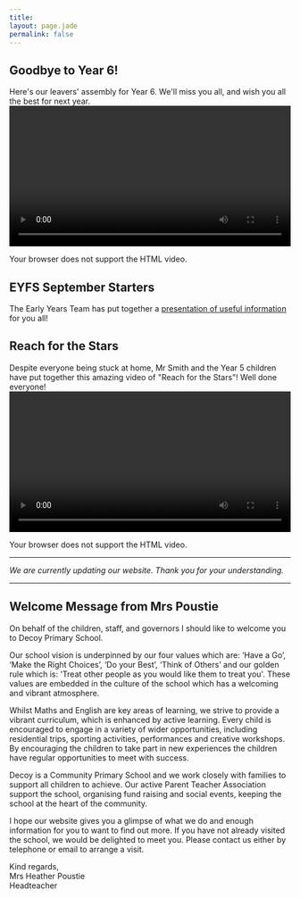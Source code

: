 ```yaml
---
title:
layout: page.jade
permalink: false
---
```


## Goodbye to Year 6!

Here's our leavers' assembly for Year 6. We'll miss you all, and wish you all the best for next year.
<video width="100%" height="auto" controls>

  <source src="/docs/Leavers-Assembly-Final.m4v" type="video/mp4">
  Your browser does not support the HTML video.
</video>

## EYFS September Starters

The Early Years Team has put together a [presentation of useful information](/docs/Parent-Induction-Meeting-2020.pptx) for you all!

## Reach for the Stars

Despite everyone being stuck at home, Mr Smith and the Year 5 children have put together this amazing video of "Reach for the Stars"! Well done everyone!
<video width="100%" height="auto" controls>

  <source src="/docs/Reach-For-The-Stars-Year-5.m4v" type="video/mp4">
  Your browser does not support the HTML video.
</video>

---

_We are currently updating our website. Thank you for your understanding._

---

## Welcome Message from Mrs Poustie

On behalf of the children, staff, and governors I should like to welcome you to Decoy Primary School.

Our school vision is underpinned by our four values which are: ‘Have a Go’, ‘Make the Right Choices’, ‘Do your Best’, ‘Think of Others’ and our golden rule which is: 'Treat other people as you would like them to treat you'. These values are embedded in the culture of the school which has a welcoming and vibrant atmosphere.

Whilst Maths and English are key areas of learning, we strive to provide a vibrant curriculum, which is enhanced by active learning. Every child is encouraged to engage in a variety of wider opportunities, including residential trips, sporting activities, performances and creative workshops. By encouraging the children to take part in new experiences the children have regular opportunities to meet with success.

Decoy is a Community Primary School and we work closely with families to support all children to achieve. Our active Parent Teacher Association support the school, organising fund raising and social events, keeping the school at the heart of the community.

I hope our website gives you a glimpse of what we do and enough information for you to want to find out more. If you have not already visited the school, we would be delighted to meet you. Please contact us either by telephone or email to arrange a visit.

Kind regards,  
Mrs Heather Poustie  
Headteacher
